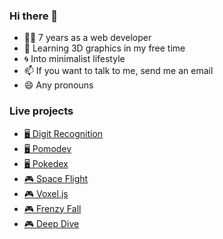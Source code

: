 ### Hi there 👋

- 🧑‍💻 7 years as a web developer
- 🌱 Learning 3D graphics in my free time
- 🌀 Into minimalist lifestyle
- 📫 If you want to talk to me, send me an email
- 😄 Any pronouns

### Live projects
- [🖥️ Digit Recognition](https://elloramir.github.io/MNIST)
- [🖥️ Pomodev](https://elloramir.github.io/pomodev/)
- [🖥️ Pokedex](https://ibti-jade.vercel.app/create)
- [🎮 Space Flight](https://elloramir.github.io/plane.io/)
- [🎮 Voxel.js](https://elloramir.github.io/voxel-js/)
- [🎮 Frenzy Fall](https://elloramir.itch.io/frenzy-fall)
- [🎮 Deep Dive](https://ninja-gamess.itch.io/deep-dive)

